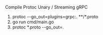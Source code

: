 Compile Protoc Unary / Streaming gRPC

1. protoc --go_out=plugins=grpc:. **/*.proto
2. go run cmd/main.go
3. protoc *.proto --go_out=.
